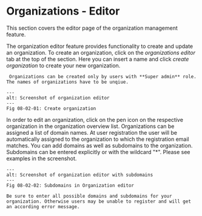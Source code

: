 # Organizations - Editor

This section covers the editor page of the organization management feature.

The organization editor feature provides functionality to create and update an organization. To create an organization, click on the *organizations editor* tab at the top of the section. Here you can insert a name and click *create organization* to create your new organization. 

```{note}
 Organizations can be created only by users with **Super admin** role. The names of organizations have to be unqiue.
```

```{figure} images/organization_editor.png
---
alt: Screenshot of organization editor
---
Fig 08-02-01: Create organization
```

In order to edit an organization, click on the pen icon on the respective organization in the organization overview list. Organizations can be assigned a list of domain names. At user registration the user will be automatically assigned to the organization to which the registration email matches. You can add domains as well as subdomains to the organization. Subdomains can be entered explicitly or with the wildcard "*". Please see examples in the screenshot.

```{figure} images/organization_editor_subdomains.png
---
alt: Screenshot of organization editor with subdomains
---
Fig 08-02-02: Subdomains in Organization editor
```

```{caution}
Be sure to enter all possible domains and subdomains for your organization. Otherwise users may be unable to register and will get an according error message.
```
